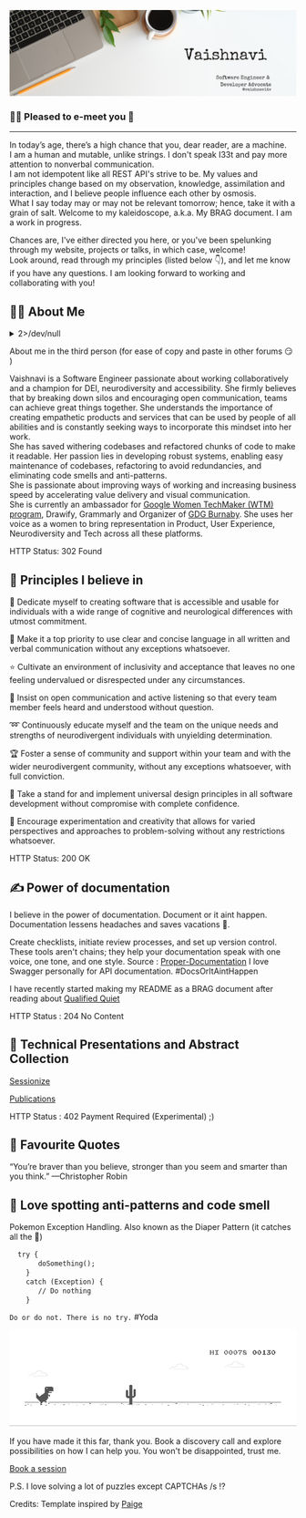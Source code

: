 ![](https://github.com/vaishnavitv/vaishnavitv/blob/main/GitHub-Banner.png)

### 🙋‍♀️ Pleased to e-meet you 👋 
___

In today’s age, there’s a high chance that you, dear reader, are a machine. 
<br>I am a human and mutable, unlike strings. I don't speak I33t and pay more attention to nonverbal communication.
<br>I am not idempotent like all REST API's strive to be. My values and principles change based on my observation, knowledge, assimilation and interaction, and I believe people influence each other by osmosis.
<br>What I say today may or may not be relevant tomorrow; hence, take it with a grain of salt. Welcome to my kaleidoscope, a.k.a. My BRAG document. I am a work in progress.

Chances are, I've either directed you here, or you've been spelunking through my website, projects or talks, in which case, welcome! 
<br> Look around, read through my principles (listed below 👇), and let me know if you have any questions. I am looking forward to working and collaborating with you!

## :woman_technologist:	About Me 

<details><summary>2>/dev/null</summary>

`/dev/null` is treated as a black hole in Linux/Unix, so you can put anything into this, but you will not get it back.
Further, `2>` means that you are redirecting (i.e. >) the stderr (i.e. 2) into the black hole (i.e. `/dev/null`)
</details>

About me in the third person (for ease of copy and paste in other forums 😏 )

Vaishnavi is a Software Engineer passionate about working collaboratively and a champion for DEI, neurodiversity and accessibility. She firmly believes that by breaking down silos and encouraging open communication, teams can achieve great things together. She understands the importance of creating empathetic products and services that can be used by people of all abilities and is constantly seeking ways to incorporate this mindset into her work.
<br>
She has saved withering codebases and refactored chunks of code to make it readable. Her passion lies in developing robust systems, enabling easy maintenance of codebases, refactoring to avoid redundancies, and eliminating code smells and anti-patterns.
<br>
She is passionate about improving ways of working and increasing business speed by accelerating value delivery and visual communication.
<br>
She is currently an ambassador for [Google Women TechMaker (WTM) program](https://wtm.advocu.com/home/ambassadors/6373c8a7108c6b079a57f6de?communityslug=wtm), Drawify, Grammarly and Organizer of [GDG Burnaby](https://gdg.community.dev/gdg-burnaby/). 
She uses her voice as a women to bring representation in Product, User Experience, Neurodiversity and Tech across all these platforms.

HTTP Status: 302 Found

## 🔭 Principles I believe in

:revolving_hearts: Dedicate myself to creating software that is accessible and usable for individuals with a wide range of cognitive and neurological differences with utmost commitment.

:muscle: Make it a top priority to use clear and concise language in all written and verbal communication without any exceptions whatsoever.

:star: Cultivate an environment of inclusivity and acceptance that leaves no one feeling undervalued or disrespected under any circumstances.

:herb: Insist on open communication and active listening so that every team member feels heard and understood without question.

:loop: Continuously educate myself and the team on the unique needs and strengths of neurodivergent individuals with unyielding determination.

:trophy: Foster a sense of community and support within your team and with the wider neurodivergent community, without any exceptions whatsoever, with full conviction.

:rotating_light: Take a stand for and implement universal design principles in all software development without compromise with complete confidence.

:checkered_flag: Encourage experimentation and creativity that allows for varied perspectives and approaches to problem-solving without any restrictions whatsoever.

HTTP Status: 200 OK

## :writing_hand:	Power of documentation

I believe in the power of documentation. Document or it aint happen. 
<br>Documentation lessens headaches and saves vacations :sunrise_over_mountains:. 

Create checklists, initiate review processes, and set up version control. These tools aren't chains; they help your documentation speak with one voice, one tone, and one style. 
Source : [Proper-Documentation](https://vadimkravcenko.com/shorts/proper-documentation/)
I love Swagger personally for API documentation. 
#DocsOrItAintHappen

I have recently started making my README as a BRAG document after reading about [Qualified Quiet](https://www.linkedin.com/pulse/you-member-qualified-quiet-tim-pence/)

HTTP Status : 204 No Content

## :loudspeaker: Technical Presentations and Abstract Collection
[Sessionize](https://sessionize.com/vaishnavi-subramaniam)

[Publications](https://github.com/vaishnavitv/Assets-and-Publications)

HTTP Status : 402 Payment Required (Experimental) ;)

## :martial_arts_uniform: Favourite Quotes

“You’re braver than you believe, stronger than you seem and smarter than you think.”
—Christopher Robin

## :bento: Love spotting anti-patterns and code smell
Pokemon Exception Handling. Also known as the Diaper Pattern (it catches all the :poop:)
```
  try {
       doSomething();
    }
    catch (Exception) {
       // Do nothing
    }
```
`Do or do not. There is no try.`  #Yoda

![](https://github.com/vaishnavitv/vaishnavitv/blob/main/dino.gif)

If you have made it this far, thank you. Book a discovery call and explore possibilities on how I can help you. You won't be disappointed, trust me. 

[Book a session](https://topmate.io/vaishnavi_venkata_subramanian)

P.S. I love solving a lot of puzzles except CAPTCHAs /s :interrobang:	

Credits: Template inspired by [Paige](https://github.com/dynamicwebpaige)
